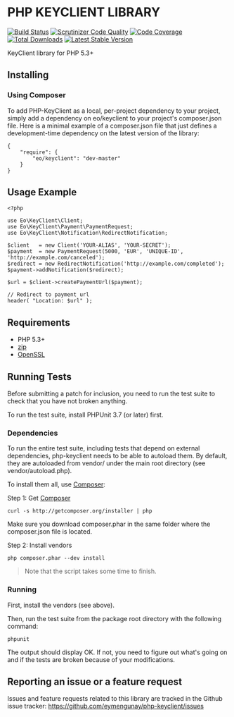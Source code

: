 # PHP KEYCLIENT LIBRARY

[![Build Status](https://travis-ci.org/eymengunay/php-keyclient.png?branch=master)](https://travis-ci.org/eymengunay/php-keyclient)
[![Scrutinizer Code Quality](https://scrutinizer-ci.com/g/eymengunay/php-keyclient/badges/quality-score.png?s=c43aa5f7931d48b7d02fe58220155cebff11f882)](https://scrutinizer-ci.com/g/eymengunay/php-keyclient/)
[![Code Coverage](https://scrutinizer-ci.com/g/eymengunay/php-keyclient/badges/coverage.png?s=3932e859f5bcb4d0cded28b2889598dfce1452c4)](https://scrutinizer-ci.com/g/eymengunay/php-keyclient/)
[![Total Downloads](https://poser.pugx.org/eo/keyclient/downloads.png)](https://packagist.org/packages/eo/keyclient)
[![Latest Stable Version](https://poser.pugx.org/eo/keyclient/v/stable.png)](https://packagist.org/packages/eo/keyclient)

KeyClient library for PHP 5.3+

## Installing

### Using Composer

To add PHP-KeyClient as a local, per-project dependency to your project, simply add a dependency on eo/keyclient to your project's composer.json file. Here is a minimal example of a composer.json file that just defines a development-time dependency on the latest version of the library:

```
{
    "require": {
        "eo/keyclient": "dev-master"
    }
}
```

## Usage Example

```
<?php

use Eo\KeyClient\Client;
use Eo\KeyClient\Payment\PaymentRequest;
use Eo\KeyClient\Notification\RedirectNotification;

$client   = new Client('YOUR-ALIAS', 'YOUR-SECRET');
$payment  = new PaymentRequest(5000, 'EUR', 'UNIQUE-ID', 'http://example.com/canceled');
$redirect = new RedirectNotification('http://example.com/completed');
$payment->addNotification($redirect);

$url = $client->createPaymentUrl($payment);

// Redirect to payment url
header( "Location: $url" );
```

## Requirements
* PHP 5.3+
* [zip](http://php.net/manual/en/book.zip.php)
* [OpenSSL](http://www.php.net/manual/en/book.openssl.php)

## Running Tests
Before submitting a patch for inclusion, you need to run the test suite to check that you have not broken anything.

To run the test suite, install PHPUnit 3.7 (or later) first.

### Dependencies
To run the entire test suite, including tests that depend on external dependencies, php-keyclient needs to be able to autoload them. By default, they are autoloaded from vendor/ under the main root directory (see vendor/autoload.php).

To install them all, use [Composer](http://getcomposer.org):

Step 1: Get [Composer](http://getcomposer.org)
```
curl -s http://getcomposer.org/installer | php
```
Make sure you download composer.phar in the same folder where the composer.json file is located.

Step 2: Install vendors
```
php composer.phar --dev install
```

> Note that the script takes some time to finish.

### Running
First, install the vendors (see above).

Then, run the test suite from the package root directory with the following command:
```
phpunit
```

The output should display OK. If not, you need to figure out what's going on and if the tests are broken because of your modifications.

## Reporting an issue or a feature request
Issues and feature requests related to this library are tracked in the Github issue tracker: https://github.com/eymengunay/php-keyclient/issues
